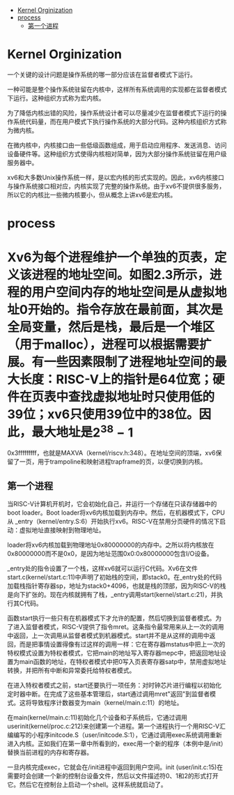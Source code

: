 -   [Kernel
    Orginization](#kernel-orginization)
-   [process](#process)
    -   [第一个进程](#第一个进程)

# Kernel Orginization

一个关键的设计问题是操作系统的哪一部分应该在监督者模式下运行。

一种可能是整个操作系统驻留在内核中，这样所有系统调用的实现都在监督者模式下运行。这种组织方式称为宏内核。

为了降低内核出错的风险，操作系统设计者可以尽量减少在监督者模式下运行的操作系统代码量，而在用户模式下执行操作系统的大部分代码。这种内核组织方式称为微内核。

在微内核中，内核接口由一些低级函数组成，用于启动应用程序、发送消息、访问设备硬件等。这种组织方式使得内核相对简单，因为大部分操作系统驻留在用户级服务器中。

xv6和大多数Unix操作系统一样，是以宏内核的形式实现的。因此，xv6内核接口与操作系统接口相对应，内核实现了完整的操作系统。由于xv6不提供很多服务，所以它的内核比一些微内核要小，但从概念上讲xv6是宏内核。

# process

Xv6为每个进程维护一个单独的页表，定义该进程的地址空间。如图2.3所示，进程的用户空间内存的地址空间是从虚拟地址0开始的。指令存放在最前面，其次是全局变量，然后是栈，最后是一个堆区（用于malloc），进程可以根据需要扩展。有一些因素限制了进程地址空间的最大长度：RISC-V上的指针是64位宽；硬件在页表中查找虚拟地址时只使用低的39位；xv6只使用39位中的38位。因此，最大地址是$2^{38}-1$
=
0x3fffffffff，也就是MAXVA（kernel/riscv.h:348）。在地址空间的顶端，xv6保留了一页，用于trampoline和映射进程trapframe的页，以便切换到内核。

## 第一个进程

当RISC-V计算机开机时，它会初始化自己，并运行一个存储在只读存储器中的boot
loader。Boot loader将xv6内核加载到内存中。然后，在机器模式下，CPU从
\_entry（kernel/entry.S:6）开始执行xv6。RISC-V在禁用分页硬件的情况下启动：虚拟地址直接映射到物理地址。

loader将xv6内核加载到物理地址0x80000000的内存中。之所以将内核放在0x80000000而不是0x0，是因为地址范围0x0:0x80000000包含I/O设备。

\_entry处的指令设置了一个栈，这样xv6就可以运行C代码。Xv6在文件start.c(kernel/start.c:11)中声明了初始栈的空间，即stack0。在_entry处的代码加载栈指针寄存器sp，地址为stack0+4096，也就是栈的顶部，因为RISC-V的栈是向下扩张的。现在内核就拥有了栈，\_entry调用start(kernel/start.c:21)，并执行其C代码。

函数start执行一些只有在机器模式下才允许的配置，然后切换到监督者模式。为了进入监督者模式，RISC-V提供了指令mret。这条指令最常用来从上一次的调用中返回，上一次调用从监督者模式到机器模式。start并不是从这样的调用中返回，而是把事情设置得像有过这样的调用一样：它在寄存器mstatus中把上一次的特权模式设置为特权者模式，它把main的地址写入寄存器mepc中，把返回地址设置为main函数的地址，在特权者模式中把0写入页表寄存器satp中，禁用虚拟地址转换，并把所有中断和异常委托给特权者模式。

在进入特权者模式之前，start还要执行一项任务：对时钟芯片进行编程以初始化定时器中断。在完成了这些基本管理后，start通过调用mret"返回"到监督者模式。这将导致程序计数器变为main（kernel/main.c:11）的地址。

在main(kernel/main.c:11)初始化几个设备和子系统后，它通过调用userinit(kernel/proc.c:212)来创建第一个进程。第一个进程执行一个用RISC-V汇编编写的小程序initcode.S（user/initcode.S:1），它通过调用exec系统调用重新进入内核。正如我们在第一章中所看到的，exec用一个新的程序（本例中是/init）替换当前进程的内存和寄存器。

一旦内核完成exec，它就会在/init进程中返回到用户空间。init
(user/init.c:15)在需要时会创建一个新的控制台设备文件，然后以文件描述符0、1和2的形式打开它。然后它在控制台上启动一个shell。这样系统就启动了。
